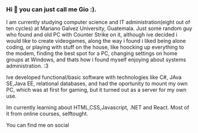### Hi 👋 you can just call me Gio :).

I am currently studying computer science and IT administration(eight out of ten cycles) at Mariano Galvez University, Guatemala.
Just some random guy who found and old PC with Counter Strike on it, although ive decided i would like to create videogames, along the way i found i liked being alone coding, or playing with stuff on the house, like hoocking up everything to the modem, finding the best spot for a PC, changing settings on home groups at Windows, and thats how i found myself enjoying about systems administration. :3

Ive developed functional/basic software with technologies like C#, JAva SE,Java EE, relational databases, and had the oportunity to mount my own PC, which was at first for gaming, but it turned out as a server for my own use.

Im currently learning about HTML,CSS,Javascript, .NET and React. Most of it from online courses, selftought.

You can find me on social

<link rel="stylesheet" href="https://cdn.jsdelivr.net/gh/devicons/devicon@v2.12.0/devicon.min.css">

<i class="devicon-apache-line-wordmark"></i>


<!--
**meza360/meza360** is a ✨ _special_ ✨ repository because its `README.md` (this file) appears on your GitHub profile.

Here are some ideas to get you started:

- 🔭 I’m currently working on ...
- 🌱 I’m currently learning ...
- 👯 I’m looking to collaborate on ...
- 🤔 I’m looking for help with ...
- 💬 Ask me about ...
- 📫 How to reach me: ...
- 😄 Pronouns: ...
- ⚡ Fun fact: ...
-->
